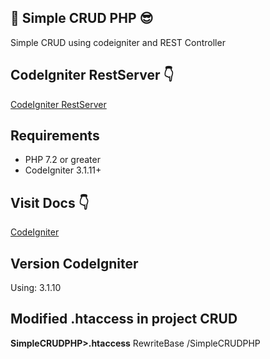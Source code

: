 ## :metal: Simple CRUD PHP :sunglasses:

Simple CRUD using codeigniter and REST Controller

## CodeIgniter RestServer :point_down:

[CodeIgniter RestServer](https://github.com/chriskacerguis/codeigniter-restserver)

## Requirements

- PHP 7.2 or greater
- CodeIgniter 3.1.11+

## Visit Docs :point_down:

[CodeIgniter](https://codeigniter.com/user_guide/index.html)

## Version CodeIgniter

  Using: 3.1.10

## Modified .htaccess in project CRUD

  **SimpleCRUDPHP>.htaccess**
  RewriteBase /SimpleCRUDPHP

